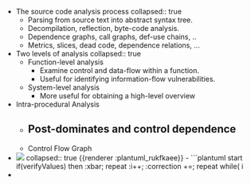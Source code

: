 - The source code analysis process
  collapsed:: true
	- Parsing from source text into abstract syntax tree.
	- Decompilation, reflection, byte-code analysis.
	- Dependence graphs, call graphs, def-use chains, ..
	- Metrics, slices, dead code, dependence relations, ...
- Two levels of analysis
  collapsed:: true
	- Function-level analysis
		- Examine control and data-flow within a function.
		- Useful for identifying information-flow vulnerabilities.
	- System-level analysis
		- More useful for obtaining a high-level overview
- Intra-procedural Analysis
	- Post-dominates and control dependence
		-
	- Control Flow Graph
- <img src="https://www.plantuml.com/plantuml/png/HOon4e8m44Jx-uehoQIm3_eBDCxO1rpWPc9WBWSgNoyKQhF5lhVBN2ogaVJL2fN-VOjfGN5i8pA5Lnkr9iMCQ1J4-vf2DwcYCvao-yiNydEKX8hbt6AGdN127cnq51IsQERZobV_yQd8OqxOhhB1rOHKm3-vYSrUvRlqHz87" />
  collapsed:: true
  {{renderer :plantuml_rukfkaee}}
	- ```plantuml 
	  start
	  if(verifyValues) then
	  :xbar;
	  repeat
	  :i++;
	  :correction +=;
	  repeat while( i<begin + length)
	  :return xbar+(correction/simplezSize);
	  else 
	  :return NaN;
	  endif
	  end
	  ```
-